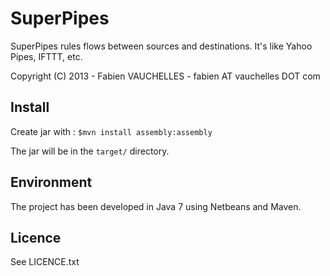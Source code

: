 # SuperPipes

SuperPipes rules flows between sources and destinations. It's like Yahoo Pipes, IFTTT, etc.

Copyright (C) 2013 - Fabien VAUCHELLES - fabien AT vauchelles DOT com

## Install

Create jar with :
<code>$mvn install assembly:assembly</code>

The jar will be in the <code>target/</code> directory.

## Environment

The project has been developed in Java 7 using Netbeans and Maven.

## Licence

See LICENCE.txt

